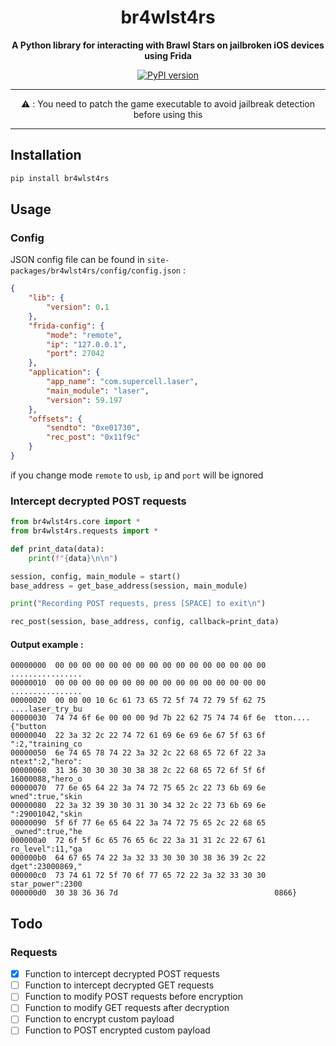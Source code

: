 <h1 align="center">
    br4wlst4rs
    <br>
</h1>

<p align="center">
    <strong>A Python library for interacting with Brawl Stars on jailbroken iOS devices using Frida</strong>
</p>

<p align="center">
    <a href="https://pypi.org/project/br4wlst4rs/">
        <img src="https://badge.fury.io/py/br4wlst4rs.svg" alt="PyPI version">
    </a>
</p>

---

<p align="center">
     ⚠️ : You need to patch the game executable to avoid jailbreak detection before using this
</p>

---

## Installation

```bash
pip install br4wlst4rs
```

## Usage

### Config

JSON config file can be found in `site-packages/br4wlst4rs/config/config.json` :

```json
{
    "lib": {
        "version": 0.1
    },
    "frida-config": {
        "mode": "remote",
        "ip": "127.0.0.1",
        "port": 27042
    },
    "application": {
        "app_name": "com.supercell.laser",
        "main_module": "laser",
        "version": 59.197
    },
    "offsets": {
        "sendto": "0xe01730",
        "rec_post": "0x11f9c"
    }
}
```
if you change mode `remote` to `usb`, `ip` and `port` will be ignored

### Intercept decrypted POST requests

```python
from br4wlst4rs.core import *
from br4wlst4rs.requests import *

def print_data(data):
    print(f"{data}\n\n")

session, config, main_module = start()
base_address = get_base_address(session, main_module)

print("Recording POST requests, press [SPACE] to exit\n")

rec_post(session, base_address, config, callback=print_data)
```

#### Output example :

```markedown
00000000  00 00 00 00 00 00 00 00 00 00 00 00 00 00 00 00  ................
00000010  00 00 00 00 00 00 00 00 00 00 00 00 00 00 00 00  ................
00000020  00 00 00 10 6c 61 73 65 72 5f 74 72 79 5f 62 75  ....laser_try_bu
00000030  74 74 6f 6e 00 00 00 9d 7b 22 62 75 74 74 6f 6e  tton....{"button
00000040  22 3a 32 2c 22 74 72 61 69 6e 69 6e 67 5f 63 6f  ":2,"training_co
00000050  6e 74 65 78 74 22 3a 32 2c 22 68 65 72 6f 22 3a  ntext":2,"hero":
00000060  31 36 30 30 30 30 38 38 2c 22 68 65 72 6f 5f 6f  16000088,"hero_o
00000070  77 6e 65 64 22 3a 74 72 75 65 2c 22 73 6b 69 6e  wned":true,"skin
00000080  22 3a 32 39 30 30 31 30 34 32 2c 22 73 6b 69 6e  ":29001042,"skin
00000090  5f 6f 77 6e 65 64 22 3a 74 72 75 65 2c 22 68 65  _owned":true,"he
000000a0  72 6f 5f 6c 65 76 65 6c 22 3a 31 31 2c 22 67 61  ro_level":11,"ga
000000b0  64 67 65 74 22 3a 32 33 30 30 30 38 36 39 2c 22  dget":23000869,"
000000c0  73 74 61 72 5f 70 6f 77 65 72 22 3a 32 33 30 30  star_power":2300
000000d0  30 38 36 36 7d                                   0866}
```

## Todo
### Requests
- [X] Function to intercept decrypted POST requests
- [ ] Function to intercept decrypted GET requests
- [ ] Function to modify POST requests before encryption
- [ ] Function to modify GET requests after decryption
- [ ] Function to encrypt custom payload
- [ ] Function to POST encrypted custom payload